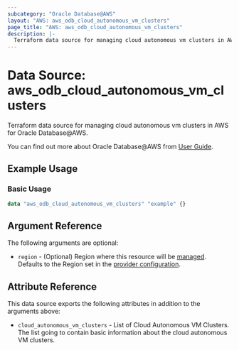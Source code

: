 ```yaml
---
subcategory: "Oracle Database@AWS"
layout: "AWS: aws_odb_cloud_autonomous_vm_clusters"
page_title: "AWS: aws_odb_cloud_autonomous_vm_clusters"
description: |-
  Terraform data source for managing cloud autonomous vm clusters in AWS for Oracle Database@AWS.
---
```


# Data Source: aws_odb_cloud_autonomous_vm_clusters

Terraform data source for managing cloud autonomous vm clusters in AWS for Oracle Database@AWS.

You can find out more about Oracle Database@AWS from [User Guide](https://docs.aws.amazon.com/odb/latest/UserGuide/what-is-odb.html).

## Example Usage

### Basic Usage

```terraform
data "aws_odb_cloud_autonomous_vm_clusters" "example" {}
```

## Argument Reference

The following arguments are optional:

* `region` - (Optional) Region where this resource will be [managed](https://docs.aws.amazon.com/general/latest/gr/rande.html#regional-endpoints). Defaults to the Region set in the [provider configuration](https://registry.terraform.io/providers/hashicorp/aws/latest/docs#aws-configuration-reference).

## Attribute Reference

This data source exports the following attributes in addition to the arguments above:

* `cloud_autonomous_vm_clusters` - List of Cloud Autonomous VM Clusters. The list going to contain basic information about the cloud autonomous VM clusters.